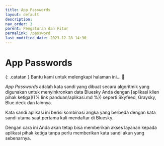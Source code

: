 ```yaml
---
title: App Passwords
layout: default
description: 
nav_order: 3
parent: Pengaturan dan Fitur
permalink: /password
last_modified_date: 2023-12-28 14:30
---
```


# App Passwords

{: .catatan }
Bantu kami untuk melengkapi halaman ini... 🥺

*App Passwords* adalah kata sandi yang dibuat secara algoritmik yang digunakan untuk menyinkronkan data Bluesky Anda dengan [aplikasi klien pihak ketiga]({% link panduan/aplikasi.md %}) seperti Skyfeed, Graysky, Blue.deck dan lainnya.

Kata sandi aplikasi ini berisi kombinasi angka yang berbeda dengan kata sandi utama saat pertama kali mendaftar di Bluesky. 

Dengan cara ini Anda akan tetap bisa memberikan akses layanan kepada aplikasi pihak ketiga tanpa perlu memberikan kata sandi akun yang sebenarnya.